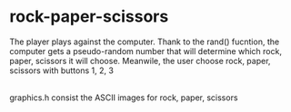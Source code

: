 # rock-paper-scissors

The player plays against the computer. Thank to the rand() fucntion, the computer gets a pseudo-random number that will determine which rock, paper, scissors it will choose. Meanwile, the user choose rock, paper, scissors with buttons 1, 2, 3 <br/><br/>

graphics.h consist the ASCII images for rock, paper, scissors
